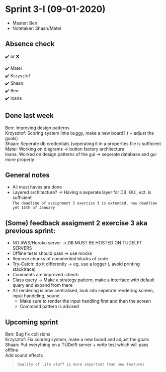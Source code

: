 # Sprint 3-I (09-01-2020)
- Master: Ben
- Notetaker: Shaan/Matei

## Absence check
:heavy_check_mark: or :x: <br/>

:heavy_check_mark: Matei<br/>
:heavy_check_mark: Krzysztof<br/>
:heavy_check_mark: Shaan<br/>
:heavy_check_mark: Ben<br/>
:heavy_check_mark: Ioana<br/>

## Done last week
Ben: Improving design patterns<br/>
Krzysztof: Scoring system little buggy, make a new board? ( + adjust the goals) <br/>
Shaan: Seperate db credentials (seperating it in a properties file is sufficient<br/> 
Matei: Working on diagrams -> button factory architecture <br/>
Ioana: Worked on design patterns of the gui -> seperate database and gui more properly <br/>

## General notes
- All must haves are done
- Layered architecture? -> Having a seperate layer for DB, GUI, ect. is sufficient<br/>
 ```The deadline of assignment 3 exercise 3 is extended, new deadline yet 15th of January```<br/>

## (Some) feedback assigment 2 exercise 3 aka previous sprint:
- NO AWS/Heroku server -> DB MUST BE HOSTED ON TUDELFT SERVERS
- Offline tests should pass -> use mocks
- Remove chunks of commented blocks of code
- Try-Catch: do it differently -> eg. use a logger (, avoid printing stacktrace)
- Comments are improved :check:
- Class query -> Make a strategy pattern, make a interface with default query and expand from there
- All rendering is now centralised, look into seperate rendering screen, input handeling, sound
    - Make sure to render the input handling first and then the screen
	- Command pattern is advised

## Upcoming sprint
Ben: Bug fix collisions <br/>
Krzysztof: Fix scoring system, make a new board and adjust the goals<br/>
Shaan: Put everything on a TUDelft server + write test which will pass offline <br/>
Add sound effects <br/>
>```Quality of life stuff is more important than new features``` <br/>